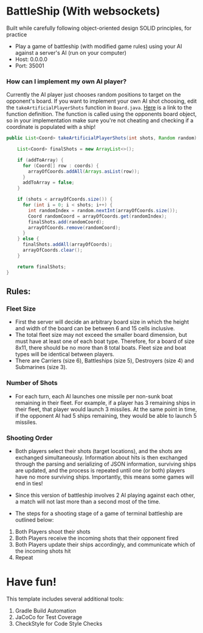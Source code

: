 # BattleShip (With websockets)
Built while carefully following object-oriented design SOLID principles, for practice
- Play a game of battleship (with modified game rules) using your AI against a server's AI (run on your computer)
- Host: 0.0.0.0
- Port: 35001

### How can I implement my own AI player?
Currently the AI player just chooses random positions to target on the opponent's board. If you want to implement your own AI shot choosing, edit the `takeArtificialPlayerShots` function in `Board.java`. [Here](https://github.com/giovabattelli/server-battleship/blob/56f2e256d0d78ce86f8c916f789b7d0aede0327e/src/main/java/model/Board.java#L94) is a link to the function definition. The function is called using the opponents board object, so in your implementation make sure you're not cheating and checking if a coordinate is populated with a ship!

```java
public List<Coord> takeArtificialPlayerShots(int shots, Random random) {

    List<Coord> finalShots = new ArrayList<>();

    if (addToArray) {
      for (Coord[] row : coords) {
        arrayOfCoords.addAll(Arrays.asList(row));
      }
      addToArray = false;
    }

    if (shots < arrayOfCoords.size()) {
      for (int i = 0; i < shots; i++) {
        int randomIndex = random.nextInt(arrayOfCoords.size());
        Coord randomCoord = arrayOfCoords.get(randomIndex);
        finalShots.add(randomCoord);
        arrayOfCoords.remove(randomCoord);
      }
    } else {
      finalShots.addAll(arrayOfCoords);
      arrayOfCoords.clear();
    }

    return finalShots;
}
```

## Rules:

### Fleet Size
- First the server will decide an arbitrary board size in which the height and width of the board can be between 6 and 15 cells inclusive.
- The total fleet size may not exceed the smaller board dimension, but must have at least one of each boat type. Therefore, for a board of size 8x11, there should be no more than 8 total boats. Fleet size and boat types will be identical between players.
- There are Carriers (size 6), Battleships (size 5), Destroyers (size 4) and Submarines (size 3).

### Number of Shots
- For each turn, each AI launches one missile per non-sunk boat remaining in their fleet. For example, if a player has 3 remaining ships in their fleet, that player would launch 3 missiles. At the same point in time, if the opponent AI had 5 ships remaining, they would be able to launch 5 missiles.

### Shooting Order
- Both players select their shots (target locations), and the shots are exchanged simultaneously. Information about hits is then exchanged through the parsing and serializing of JSON information, surviving ships are updated, and the process is repeated until one (or both) players have no more surviving ships. Importantly, this means some games will end in ties!
- Since this version of battleship involves 2 AI playing against each other, a match will not last more than a second most of the time.

- The steps for a shooting stage of a game of terminal battleship are outlined below:
1. Both Players shoot their shots
2. Both Players receive the incoming shots that their opponent fired
3. Both Players update their ships accordingly, and communicate which of the incoming shots hit
4. Repeat

# Have fun!

This template includes several additional tools:
1. Gradle Build Automation
1. JaCoCo for Test Coverage
1. CheckStyle for Code Style Checks
